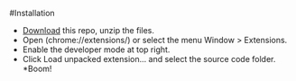 
#Installation

* [Download](https://github.com/akashnimare/quoraui/archive/master.zip) this repo, unzip the files.
* Open (chrome://extensions/) or select the menu Window > Extensions.
* Enable the developer mode at top right.
* Click Load unpacked extension... and select the source code folder.
*Boom!
